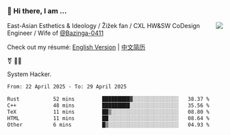 ### 👋 Hi there, I am ...

<img align="right" src="https://github-readme-stats.vercel.app/api?username=vickiegpt&show_icons=true&icon_color=0366d6&bg_color=ffffff&hide_title=true" />

East-Asian Esthetics & Ideology / Žižek fan / CXL HW&SW CoDesign Engineer / Wife of [@Bazinga-0411](https://bazinga-0411.github.io/)

Check out my résumé: [English Version](http://asplos.dev/) | [中文简历](http://asplos.dev/CN.html)

⚧️ 
🏳️‍⚧️ 

System Hacker.


<!--START_SECTION:waka-->

```txt
From: 22 April 2025 - To: 29 April 2025

Rust           52 mins         █████████▓░░░░░░░░░░░░░░░   38.37 %
C++            48 mins         █████████░░░░░░░░░░░░░░░░   35.56 %
TeX            11 mins         ██▒░░░░░░░░░░░░░░░░░░░░░░   08.80 %
HTML           11 mins         ██░░░░░░░░░░░░░░░░░░░░░░░   08.64 %
Other          6 mins          █▒░░░░░░░░░░░░░░░░░░░░░░░   04.93 %
```

<!--END_SECTION:waka-->
